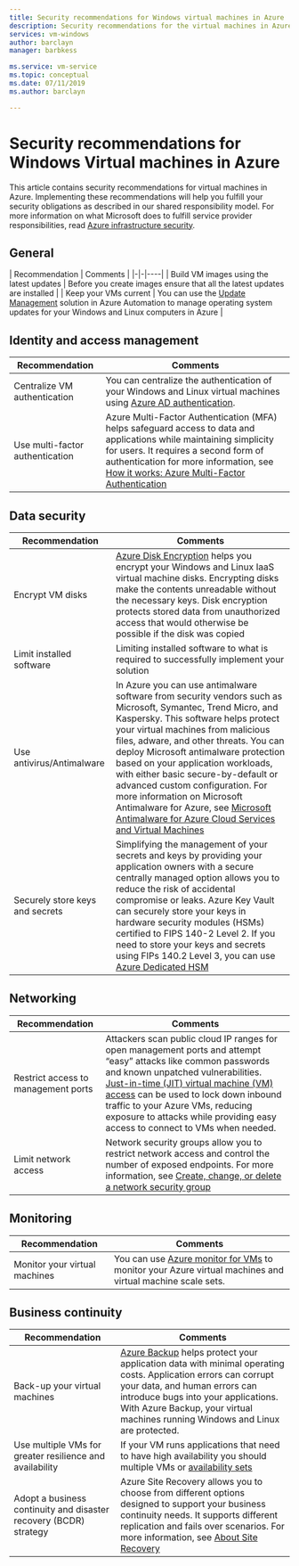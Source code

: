 ```yaml
---
title: Security recommendations for Windows virtual machines in Azure
description: Security recommendations for the virtual machines in Azure. Implementing these recommendations will help you fulfill your security obligations as described in our shared responsibility model and will improve the overall security for your deployments
services: vm-windows
author: barclayn
manager: barbkess

ms.service: vm-service
ms.topic: conceptual
ms.date: 07/11/2019
ms.author: barclayn

---
```

<!-- We have simplified and limited the number of possible headers to:
- General
    - topics that don't fit into any other category but that are not coming up 
- Identity and access management
    - Authentication, authorization, MFA, RBAC, any other identity management topics
- Data security
    - data in transit, data at rest, TLS, HTTPS, any other topics that discuss protecting data from unauthorized access 
- Networking
    - 
- Monitoring
    - Auditing 
    - Logging 
    - Sentinel

Security center 
- business continuity 
-->

# Security recommendations for Windows Virtual machines in Azure

This article contains security recommendations for virtual machines in Azure. Implementing these recommendations will help you fulfill your security obligations as described in our shared responsibility model. For more information on what Microsoft does to fulfill service provider responsibilities, read [Azure infrastructure security](../../security/azure-security-infrastructure.md).

## General

| Recommendation | Comments |
|-|-|----|
| Build VM images using the latest updates | Before you create images ensure that all the latest updates are installed |
| Keep your VMs current | You can use the [Update Management](../../automation/automation-update-management.md) solution in Azure Automation to manage operating system updates for your Windows and Linux computers in Azure |

## Identity and access management

| Recommendation | Comments |
|-|----|
| Centralize VM authentication | You can centralize the authentication of your Windows and Linux virtual machines using [Azure AD authentication](../../active-directory/develop/authentication-scenarios.md). |
| Use multi-factor authentication  | Azure Multi-Factor Authentication (MFA) helps safeguard access to data and applications while maintaining simplicity for users. It requires a second form of authentication for more information, see [How it works: Azure Multi-Factor Authentication](../../active-directory/authentication/concept-mfa-howitworks.md)|

## Data security

| Recommendation | Comments |
|-|-|
| Encrypt VM disks | [Azure Disk Encryption](../../security/azure-security-disk-encryption-overview.md) helps you encrypt your Windows and Linux IaaS virtual machine disks. Encrypting disks make the contents unreadable without the necessary keys. Disk encryption protects stored data from unauthorized access that would otherwise be possible if the disk was copied|
| Limit installed software | Limiting installed software to what is required to successfully implement your solution |
| Use antivirus/Antimalware | In Azure you can use antimalware software from security vendors such as Microsoft, Symantec, Trend Micro, and Kaspersky. This software helps protect your virtual machines from malicious files, adware, and other threats. You can deploy Microsoft antimalware protection based on your application workloads, with either basic secure-by-default or advanced custom configuration. For more information on Microsoft Antimalware for Azure, see [Microsoft Antimalware for Azure Cloud Services and Virtual Machines](../../security/azure-security-antimalware.md) |
| Securely store keys and secrets | Simplifying the management of your secrets and keys by providing your application owners with a secure centrally managed option allows you to reduce the risk of accidental compromise or leaks. Azure Key Vault can securely store your keys in hardware security modules (HSMs) certified to FIPS 140-2 Level 2. If you need to store your keys and secrets using FIPs 140.2 Level 3, you can use [Azure Dedicated HSM](../../dedicated-hsm/overview.md) |
 

## Networking

| Recommendation | Comments |
|-|-|
| Restrict access to management ports | Attackers scan public cloud IP ranges for open management ports and attempt “easy” attacks like common passwords and known unpatched vulnerabilities. [Just-in-time (JIT) virtual machine (VM) access](../../security-center/security-center-just-in-time.md) can be used to lock down inbound traffic to your Azure VMs, reducing exposure to attacks while providing easy access to connect to VMs when needed. |
| Limit network access | Network security groups allow you to restrict network access and control the number of exposed endpoints. For more information, see [Create, change, or delete a network security group](../../virtual-network/manage-network-security-group.md) |

## Monitoring

| Recommendation | Comments |
|-|-|
| Monitor your virtual machines | You can use [Azure monitor for VMs](../../azure-monitor/insights/vminsights-overview.md) to monitor your Azure virtual machines and virtual machine scale sets. |

## Business continuity

| Recommendation | Comments |
|-|-|
| Back-up your virtual machines | [Azure Backup](../../backup/backup-overview.md) helps protect your application data with minimal operating costs. Application errors can corrupt your data, and human errors can introduce bugs into your applications. With Azure Backup, your virtual machines running Windows and Linux are protected. |
| Use multiple VMs for greater resilience and availability | If your VM runs applications that need to have high availability you should multiple VMs or [availability sets](manage-availability.md) |
| Adopt a business continuity and disaster recovery (BCDR) strategy | Azure Site Recovery allows you to choose from different options designed to support your business continuity needs. It supports different replication and fails over scenarios. For more information, see  [About Site Recovery](../../site-recovery/site-recovery-overview.md) |
